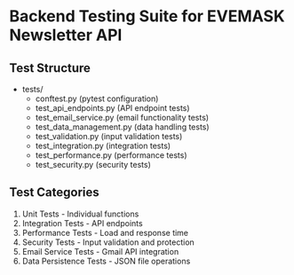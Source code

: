 # Backend Testing Suite for EVEMASK Newsletter API

## Test Structure
- tests/
  - conftest.py (pytest configuration)
  - test_api_endpoints.py (API endpoint tests)
  - test_email_service.py (email functionality tests)
  - test_data_management.py (data handling tests)
  - test_validation.py (input validation tests)
  - test_integration.py (integration tests)
  - test_performance.py (performance tests)
  - test_security.py (security tests)

## Test Categories
1. Unit Tests - Individual functions
2. Integration Tests - API endpoints
3. Performance Tests - Load and response time
4. Security Tests - Input validation and protection
5. Email Service Tests - Gmail API integration
6. Data Persistence Tests - JSON file operations
